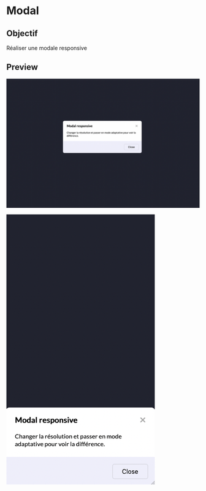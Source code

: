 # Modal

## Objectif

Réaliser une modale responsive

## Preview

![Desktop](desktop.png)

![Mobile](mobile.png)
